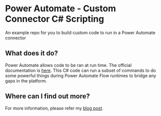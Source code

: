 # Power Automate - Custom Connector C# Scripting
An example repo for you to build custom code to run in a Power Automate connector

## What does it do?
Power Automate allows code to be ran at run time. The official documentation is [here](https://learn.microsoft.com/en-us/connectors/custom-connectors/write-code). This C# code can run a subset of commands to do some powerful things during Power Automate Flow runtimes to bridge any gaps in the platform.

## Where can I find out more?
For more information, please refer my [blog post](https://mbeard.co.uk/2021/07/31/extending-power-automate-custom-connectors-with-c/).

